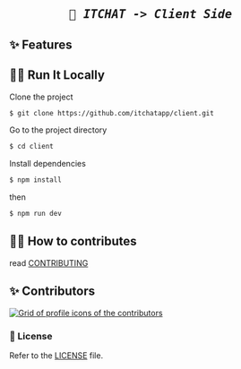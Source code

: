 <h2 align="center">
    <pre><i>🎃 ITCHAT -> Client Side</i></pre>
</h2>

## ✨ Features

<!-- TODO: ADD FEATURES! -->

## 🏃‍♀️ Run It Locally

Clone the project

```bash
$ git clone https://github.com/itchatapp/client.git
```

Go to the project directory

```bash
$ cd client
```

Install dependencies

```bash
$ npm install
```

then

```bash
$ npm run dev
```

## 🐱‍🏍 How to contributes
read [CONTRIBUTING](CONTRIBUTING.md)

## ✨ Contributors

<a href="https://github.com/itchatapp/client/graphs/contributors">
  <img alt="Grid of profile icons of the contributors" src="https://contrib.rocks/image?repo=itchatapp/client" />
</a>


### 📝 License
Refer to the [LICENSE](LICENSE) file.
